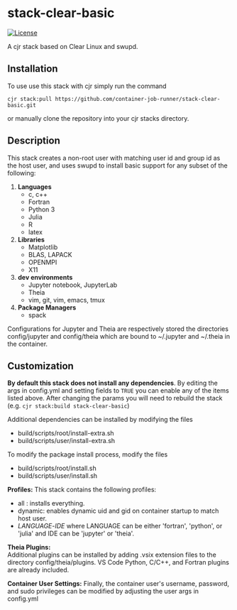 # stack-clear-basic
[![License](https://img.shields.io/badge/License-Apache%202.0-blue.svg)](https://github.com/gitbucket/gitbucket/blob/master/LICENSE)

A cjr stack based on Clear Linux and swupd.

## Installation

To use use this stack with cjr simply run the command

`cjr stack:pull https://github.com/container-job-runner/stack-clear-basic.git`

or manually clone the repository into your cjr stacks directory.

## Description

This stack creates a non-root user with matching user id and group id as the host user, and uses swupd to install basic support for any subset of the following:

1. **Languages**
   - c, c++
   - Fortran
   - Python 3
   - Julia
   - R
   - latex
2. **Libraries**
   - Matplotlib
   - BLAS, LAPACK
   - OPENMPI
   - X11
3. **dev environments**
   - Jupyter notebook, JupyterLab
   - Theia
   - vim, git, vim, emacs, tmux
4. **Package Managers**
   - spack

Configurations for Jupyter and Theia are respectively stored the directories config/jupyter and config/theia which are bound to ~/.jupyter and ~/.theia in the container.

## Customization

**By default this stack does not install any dependencies**. By editing the args in config.yml and setting fields to `TRUE` you can enable any of the items listed above. After changing the params you will need to rebuild the stack (e.g. `cjr stack:build stack-clear-basic`)

Additional dependencies can be installed by modifying the files
- build/scripts/root/install-extra.sh
- build/scripts/user/install-extra.sh

To modify the package install process, modify the files
- build/scripts/root/install.sh
- build/scripts/user/install.sh

**Profiles:** 
This stack contains the following profiles:
- all : installs everything.
- dynamic: enables dynamic uid and gid on container startup to match host user.
- *LANGUAGE*-*IDE* where LANGUAGE can be either 'fortran', 'python', or 'julia' and IDE can be 'jupyter' or 'theia'.

**Theia Plugins:**  
Additional plugins can be installed by adding .vsix extension files to the directory config/theia/plugins. VS Code Python, C/C++, and Fortran plugins are already included.

**Container User Settings:**
Finally, the container user's username, password, and sudo privileges can be modified by adjusting the user args in config.yml